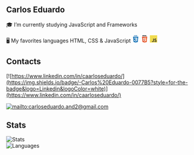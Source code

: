 ## Carlos Eduardo

🎓 I’m currently studying JavaScript and Frameworks

<p>
  🖥️ My favorites languages HTML, CSS & JavaScript 
  <img src="https://raw.githubusercontent.com/devicons/devicon/master/icons/css3/css3-plain-wordmark.svg" alt="css3"  width="20" height="20"/>
  <img src="https://raw.githubusercontent.com/devicons/devicon/master/icons/html5/html5-original-wordmark.svg" alt="html5"  width="20" height="20"/>
  <img src="https://raw.githubusercontent.com/devicons/devicon/master/icons/javascript/javascript-original.svg" alt="javascript" width="20" height="20"/>
</p>

## Contacts

[![https://www.linkedin.com/in/caarloseduardo/](https://img.shields.io/badge/-Carlos%20Eduardo-0077B5?style=for-the-badge&logo=Linkedin&logoColor=white)](https://www.linkedin.com/in/caarloseduardo/)

[![mailto:carloseduardo.and2@gmail.com](https://img.shields.io/badge/carloseduardo.and2@gmail.com-D14836?style=for-the-badge&logo=Gmail&logoColor=white)](mailto:carloseduardo.and2@gmail.com)

## Stats
<p>
<img src="https://github-readme-stats.vercel.app/api?username=caarloseduardo&show_icons=true&theme=radical" alt="Stats"/> <br/>
<img src="https://github-readme-stats.vercel.app/api/top-langs/?username=caarloseduardo&theme=radical" alt="Languages"/>
</p>
